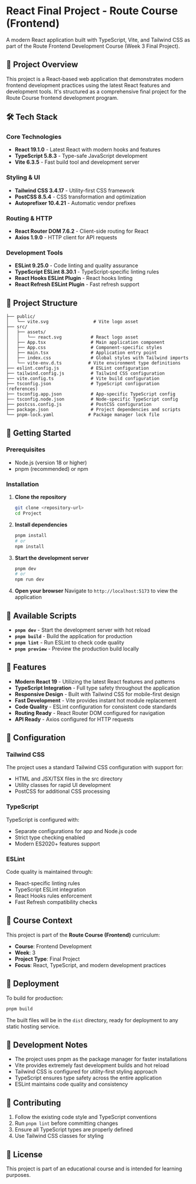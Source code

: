 # React Final Project - Route Course (Frontend)

A modern React application built with TypeScript, Vite, and Tailwind CSS as part of the Route Frontend Development Course (Week 3 Final Project).

## 🚀 Project Overview

This project is a React-based web application that demonstrates modern frontend development practices using the latest React features and development tools. It's structured as a comprehensive final project for the Route Course frontend development program.

## 🛠️ Tech Stack

### Core Technologies

- **React 19.1.0** - Latest React with modern hooks and features
- **TypeScript 5.8.3** - Type-safe JavaScript development
- **Vite 6.3.5** - Fast build tool and development server

### Styling & UI

- **Tailwind CSS 3.4.17** - Utility-first CSS framework
- **PostCSS 8.5.4** - CSS transformation and optimization
- **Autoprefixer 10.4.21** - Automatic vendor prefixes

### Routing & HTTP

- **React Router DOM 7.6.2** - Client-side routing for React
- **Axios 1.9.0** - HTTP client for API requests

### Development Tools

- **ESLint 9.25.0** - Code linting and quality assurance
- **TypeScript ESLint 8.30.1** - TypeScript-specific linting rules
- **React Hooks ESLint Plugin** - React hooks linting
- **React Refresh ESLint Plugin** - Fast refresh support

## 📁 Project Structure

```
├── public/
│   └── vite.svg                 # Vite logo asset
├── src/
│   ├── assets/
│   │   └── react.svg           # React logo asset
│   ├── App.tsx                 # Main application component
│   ├── App.css                 # Component-specific styles
│   ├── main.tsx                # Application entry point
│   ├── index.css               # Global styles with Tailwind imports
│   └── vite-env.d.ts          # Vite environment type definitions
├── eslint.config.js            # ESLint configuration
├── tailwind.config.js          # Tailwind CSS configuration
├── vite.config.ts              # Vite build configuration
├── tsconfig.json               # TypeScript configuration (references)
├── tsconfig.app.json           # App-specific TypeScript config
├── tsconfig.node.json          # Node-specific TypeScript config
├── postcss.config.js           # PostCSS configuration
├── package.json                # Project dependencies and scripts
└── pnpm-lock.yaml             # Package manager lock file
```

## 🚦 Getting Started

### Prerequisites

- Node.js (version 18 or higher)
- pnpm (recommended) or npm

### Installation

1. **Clone the repository**

   ```bash
   git clone <repository-url>
   cd Project
   ```

2. **Install dependencies**

   ```bash
   pnpm install
   # or
   npm install
   ```

3. **Start the development server**

   ```bash
   pnpm dev
   # or
   npm run dev
   ```

4. **Open your browser**
   Navigate to `http://localhost:5173` to view the application

## 📜 Available Scripts

- **`pnpm dev`** - Start the development server with hot reload
- **`pnpm build`** - Build the application for production
- **`pnpm lint`** - Run ESLint to check code quality
- **`pnpm preview`** - Preview the production build locally

## 🎨 Features

- **Modern React 19** - Utilizing the latest React features and patterns
- **TypeScript Integration** - Full type safety throughout the application
- **Responsive Design** - Built with Tailwind CSS for mobile-first design
- **Fast Development** - Vite provides instant hot module replacement
- **Code Quality** - ESLint configuration for consistent code standards
- **Routing Ready** - React Router DOM configured for navigation
- **API Ready** - Axios configured for HTTP requests

## 🔧 Configuration

### Tailwind CSS

The project uses a standard Tailwind CSS configuration with support for:

- HTML and JSX/TSX files in the src directory
- Utility classes for rapid UI development
- PostCSS for additional CSS processing

### TypeScript

TypeScript is configured with:

- Separate configurations for app and Node.js code
- Strict type checking enabled
- Modern ES2020+ features support

### ESLint

Code quality is maintained through:

- React-specific linting rules
- TypeScript ESLint integration
- React Hooks rules enforcement
- Fast Refresh compatibility checks

## 🎯 Course Context

This project is part of the **Route Course (Frontend)** curriculum:

- **Course**: Frontend Development
- **Week**: 3
- **Project Type**: Final Project
- **Focus**: React, TypeScript, and modern development practices

## 🚀 Deployment

To build for production:

```bash
pnpm build
```

The built files will be in the `dist` directory, ready for deployment to any static hosting service.

## 📝 Development Notes

- The project uses pnpm as the package manager for faster installations
- Vite provides extremely fast development builds and hot reload
- Tailwind CSS is configured for utility-first styling approach
- TypeScript ensures type safety across the entire application
- ESLint maintains code quality and consistency

## 🤝 Contributing

1. Follow the existing code style and TypeScript conventions
2. Run `pnpm lint` before committing changes
3. Ensure all TypeScript types are properly defined
4. Use Tailwind CSS classes for styling

## 📄 License

This project is part of an educational course and is intended for learning purposes.
